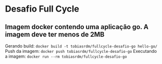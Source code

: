 # Desafio Full Cycle

## Imagem docker contendo uma aplicação go. A imagem deve ter menos de 2MB

Gerando build: `docker build -t tobiasrdm/fullcycle-desafio-go hello-go/`
Push da imagem: `docker push tobiasrdm/fullcycle-desafio-go`
Executando a imagem: `docker run --rm tobiasrdm/fullcycle-desafio-go`